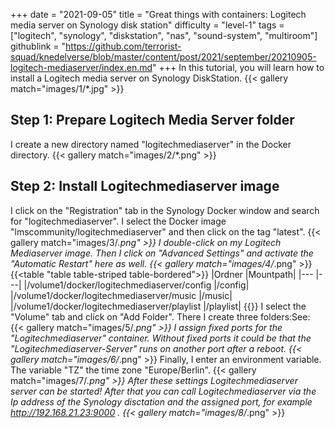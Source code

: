 +++
date = "2021-09-05"
title = "Great things with containers: Logitech media server on Synology disk station"
difficulty = "level-1"
tags = ["logitech", "synology", "diskstation", "nas", "sound-system", "multiroom"]
githublink = "https://github.com/terrorist-squad/knedelverse/blob/master/content/post/2021/september/20210905-logitech-mediaserver/index.en.md"
+++
In this tutorial, you will learn how to install a Logitech media server on Synology DiskStation.
{{< gallery match="images/1/*.jpg" >}}

## Step 1: Prepare Logitech Media Server folder
I create a new directory named "logitechmediaserver" in the Docker directory.
{{< gallery match="images/2/*.png" >}}

## Step 2: Install Logitechmediaserver image
I click on the "Registration" tab in the Synology Docker window and search for "logitechmediaserver". I select the Docker image "lmscommunity/logitechmediaserver" and then click on the tag "latest".
{{< gallery match="images/3/*.png" >}}
I double-click on my Logitech Mediaserver image. Then I click on "Advanced Settings" and activate the "Automatic Restart" here as well.
{{< gallery match="images/4/*.png" >}}
{{<table "table table-striped table-bordered">}}
|Ordner |Mountpath|
|--- |---|
|/volume1/docker/logitechmediaserver/config |/config|
|/volume1/docker/logitechmediaserver/music |/music|
|/volume1/docker/logitechmediaserver/playlist |/playlist|
{{</table>}}
I select the "Volume" tab and click on "Add Folder". There I create three folders:See:
{{< gallery match="images/5/*.png" >}}
I assign fixed ports for the "Logitechmediaserver" container. Without fixed ports it could be that the "Logitechmediaserver-Server" runs on another port after a reboot.
{{< gallery match="images/6/*.png" >}}
Finally, I enter an environment variable. The variable "TZ" the time zone "Europe/Berlin".
{{< gallery match="images/7/*.png" >}}
After these settings Logitechmediaserver server can be started! After that you can call Logitechmediaserver via the Ip address of the Synology disctation and the assigned port, for example http://192.168.21.23:9000 .
{{< gallery match="images/8/*.png" >}}

